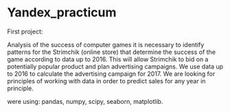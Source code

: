 # Yandex_practicum

First project:

Analysis of the success of computer games
it is necessary to identify patterns for the Strimchik (online store) that determine the success of the game according to data up to 2016. 
This will allow Strimchik to bid on a potentially popular product and plan advertising campaigns.
We use data up to 2016 to calculate the advertising campaign for 2017. We are looking for principles of working with data in order to predict sales for any year in principle.

were using: pandas, numpy, scipy, seaborn, matplotlib.
